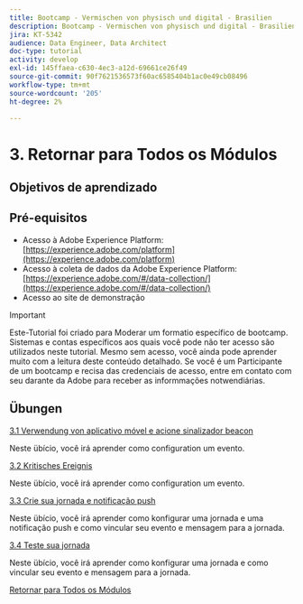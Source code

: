 ```yaml
---
title: Bootcamp - Vermischen von physisch und digital - Brasilien
description: Bootcamp - Vermischen von physisch und digital - Brasilien
jira: KT-5342
audience: Data Engineer, Data Architect
doc-type: tutorial
activity: develop
exl-id: 145ffaea-c630-4ec3-a12d-69661ce26f49
source-git-commit: 90f7621536573f60ac6585404b1ac0e49cb08496
workflow-type: tm+mt
source-wordcount: '205'
ht-degree: 2%

---
```


# 3. Retornar para Todos os Módulos

## Objetivos de aprendizado

## Pré-equisitos

- Acesso à Adobe Experience Platform:  [https://experience.adobe.com/platform](https://experience.adobe.com/platform)
- Acesso à coleta de dados da Adobe Experience Platform: [https://experience.adobe.com/#/data-collection/](https://experience.adobe.com/#/data-collection/)
- Acesso ao site de demonstração

>[!IMPORTANT]
>
>Este-Tutorial foi criado para Moderar um formatio específico de bootcamp. Sistemas e contas específicos aos quais você pode não ter acesso são utilizados neste tutorial. Mesmo sem acesso, você ainda pode aprender muito com a leitura deste conteúdo detalhado. Se você é um Participante de um bootcamp e recisa das credenciais de acesso, entre em contato com seu darante da Adobe para receber as informmações notwendiárias.

## Übungen

[3.1 Verwendung von aplicativo móvel e acione sinalizador beacon](./ex1.md)

Neste übício, você irá aprender como configuration um evento.

[3.2 Kritisches Ereignis](./ex2.md)

Neste übício, você irá aprender como configuration um evento.

[3.3 Crie sua jornada e notificação push](./ex3.md)

Neste übício, você irá aprender como konfigurar uma jornada e uma notificação push e como vincular seu evento e mensagem para a jornada.

[3.4 Teste sua jornada](./ex4.md)

Neste übício, você irá aprender como konfigurar uma jornada e como vincular seu evento e mensagem para a jornada.

[Retornar para Todos os Módulos](../../overview.md)
